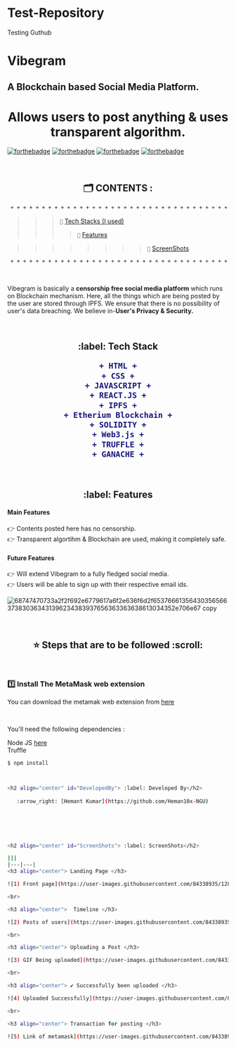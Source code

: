# Test-Repository
Testing Guthub
 
  # Vibegram








<h2> A Blockchain based Social Media Platform. </h2>

<h1 align="center">Allows users to post anything & uses transparent algorithm.</h1>

[![forthebadge](https://forthebadge.com/images/badges/built-by-developers.svg)](https://forthebadge.com)
[![forthebadge](https://forthebadge.com/images/badges/built-with-love.svg)](https://forthebadge.com)
[![forthebadge](https://forthebadge.com/images/badges/for-you.svg)](https://forthebadge.com)
[![forthebadge](https://forthebadge.com/images/badges/open-source.svg)](https://forthebadge.com)


 


<br> 



<h2 align="center" id="content"> 🗂 CONTENTS : </h2>

```diff
 + + + + + + + + + + + + + + + + + + + + + + + + + + + + + + + + + + + + + + + + + + + + + + + + + + + + + + + 
```



>>> `📌` [Tech Stacks (I used)](#TechStack)<br>
>>>> `📌` [Features](#Features)<br>


>>>>>>>> `📌` [ScreenShots](#ScreenShots)<br>

```diff
 + + + + + + + + + + + + + + + + + + + + + + + + + + + + + + + + + + + + + + + + + + + + + + + + + + + + + + + 
```

<br>



Vibegram is basically a **censorship free social media platform** which runs on Blockchain mechanism. Here, all the things which are being posted by the user are stored through IPFS.  We ensure that there is no possibility of user's data breaching. We believe in-**User's Privacy & Security.**  



<br>

<h2 align="center" id="TechStack"> :label: Tech Stack

```diff
+ HTML +
+ CSS +
+ JAVASCRIPT +
+ REACT.JS +
+ IPFS +
+ Etherium Blockchain +
+ SOLIDITY +
+ Web3.js +
+ TRUFFLE +
+ GANACHE +


```

</h2>



<br>

<h2 align="center" id="Features"> :label: Features</h2>

  #### Main Features
  
   :point_right: Contents posted here has no censorship. <br/>
   :point_right: Transparent algortihm & Blockchain are used, making it completely safe. <br/>
   


   #### Future Features
  
   :point_right: Will extend Vibegram to a fully fledged social media.<br/>
   :point_right: Users will be able to sign up with their respective email ids.<br/>
   

![68747470733a2f2f692e6779617a6f2e636f6d2f65376661356430356566373830363431396234383937656363363638613034352e706e67 copy](https://user-images.githubusercontent.com/84338935/128620065-d2f4f431-1f9f-406e-9810-b38e782334f8.jpg)



<br>





<h2 align="center" id="Stepstofollow"> ⭐ Steps that are to be followed :scroll:</h2>

<br>


### 1️⃣ Install The MetaMask web extension

You can download the metamak web extension from <a href="https://chrome.google.com/webstore/detail/metamask/nkbihfbeogaeaoehlefnkodbefgpgknn">here</a>

<br>









You'll need the following dependencies : <br/>

Node JS <a href="https://nodejs.org/en/download/">here</a> <br/>
Truffle
```sh
$ npm install



<h2 align="center" id="DevelopedBy"> :label: Developed By</h2>
    
   :arrow_right: [Hemant Kumar](https://github.com/Heman10x-NGU)
      
 




<h2 align="center" id="ScreenShots"> :label: ScreenShots</h2>

|||
|---|---|
<h3 align="center"> Landing Page </h3>

![1) Front page](https://user-images.githubusercontent.com/84338935/128629989-1a495016-46af-4e70-8309-a929c688c906.png)

<br>

<h3 align="center">  Timeline </h3>

![2) Posts of users](https://user-images.githubusercontent.com/84338935/128630016-9fe95cfb-2e21-40d4-86ff-af1546792bc8.png)

<br>

<h3 align="center"> Uploading a Post </h3>

![3) GIF Being uploaded](https://user-images.githubusercontent.com/84338935/128630040-b551fb9e-d587-4836-a08c-5a899f8d7690.png)

<br>

<h3 align="center"> ✔ Successfully been uploaded </h3>

![4) Uploaded Successfully](https://user-images.githubusercontent.com/84338935/128630062-a29bacbd-ca56-4f20-8047-8b4a5f54ad24.png)

<br>

<h3 align="center"> Transaction for posting </h3>

![5) Link of metamask](https://user-images.githubusercontent.com/84338935/128630092-1084bc9d-162e-42f3-af92-d5ceddb15fcb.png)





